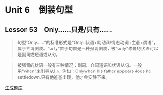 ﻿ # Unit 6　倒装句型
 ## Lesson 53　Only……只是/只有……
 
> 句型“Only……”的标准形式是“Only+状语+助动词/情态动词+主语+谓语”，属于主谓倒装。“only”置于句首是一种强调倒装，被“only”修饰的状语可以是副词或短语或从句。

> 被强调的状语一般有三种情况：副词、介词短语和状语从句。一般用“when”来引导从句。例如：Onlywhen his father appears does he settledown.只有他爸爸出现，他才会安静下来。


 [生成题库](./sentence/f053.json)